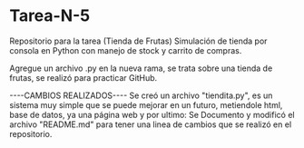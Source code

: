# Tarea-N-5
Repositorio para la tarea (Tienda de Frutas)
Simulación de tienda por consola en Python con manejo de stock y carrito de compras.

Agregue un archivo .py en la nueva rama, se trata sobre 
una tienda de frutas, se realizó para practicar GitHub.

----CAMBIOS REALIZADOS----
Se creó un archivo "tiendita.py", es un sistema muy simple que se puede mejorar en un futuro, metiendole html, base de datos, ya una página web y por ultimo:
Se Documento y modificó el archivo "README.md" para tener una linea de cambios que se realizó en el repositorio.
